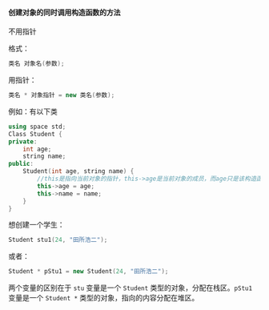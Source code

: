 #### 创建对象的同时调用构造函数的方法

不用指针

格式：

```cpp
类名 对象名(参数);
```

用指针：

```cpp
类名 * 对象指针 = new 类名(参数);
```

例如：有以下类

```cpp
using space std;
Class Student {
private:
    int age;
    string name;
public:
    Student(int age, string name) {
        //this是指向当前对象的指针，this->age是当前对象的成员，而age只是该构造函数的参数
        this->age = age;
        this->name = name;
    }
}
```

想创建一个学生：

```cpp
Student stu1(24, "田所浩二");
```

或者：

```cpp
Student * pStu1 = new Student(24, "田所浩二");
```

两个变量的区别在于 `stu` 变量是一个 `Student` 类型的对象，分配在栈区。`pStu1` 变量是一个 `Student *` 类型的对象，指向的内容分配在堆区。